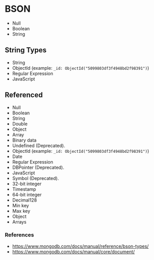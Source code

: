 # BSON

* Null
* Boolean
* String

## String Types

* String
* ObjectId (example: `_id: ObjectId("5099803df3f4948bd2f98391")`)
* Regular Expression
* JavaScript

## Referenced

* Null
* Boolean
* String
* Double
* Object
* Array
* Binary data
* Undefined (Deprecated).
* ObjectId (example: `_id: ObjectId("5099803df3f4948bd2f98391")`)
* Date
* Regular Expression
* DBPointer (Deprecated).
* JavaScript
* Symbol (Deprecated).
* 32-bit integer
* Timestamp
* 64-bit integer
* Decimal128
* Min key
* Max key
* Object
* Arrays

### References

* https://www.mongodb.com/docs/manual/reference/bson-types/
* https://www.mongodb.com/docs/manual/core/document/